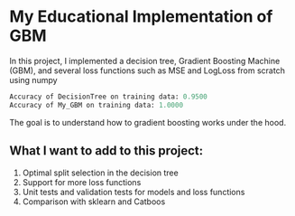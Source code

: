 # My Educational Implementation of GBM

In this project, I implemented a decision tree, Gradient Boosting Machine (GBM), and several loss functions such as MSE and LogLoss from scratch using numpy
```Python
Accuracy of DecisionTree on training data: 0.9500
Accuracy of My_GBM on training data: 1.0000
```
The goal is to understand how to gradient boosting works under the hood.  

## What I want to add to this project:

1. Optimal split selection in the decision tree
2. Support for more loss functions
3. Unit tests and validation tests for models and loss functions
4. Comparison with sklearn and Catboos
